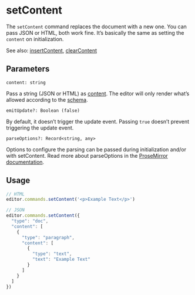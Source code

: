 # setContent
The `setContent` command replaces the document with a new one. You can pass JSON or HTML, both work fine. It’s basically the same as setting the `content` on initialization.

See also: [insertContent](/api/commands/insert-content), [clearContent](/api/commands/clear-content)

## Parameters
`content: string`

Pass a string (JSON or HTML) as [content](/guide/output). The editor will only render what’s allowed according to the [schema](/api/schema).

`emitUpdate?: Boolean (false)`

By default, it doesn’t trigger the update event. Passing `true` doesn’t prevent triggering the update event.

`parseOptions?: Record<string, any>`

Options to configure the parsing can be passed during initialization and/or with setContent. Read more about parseOptions in the [ProseMirror documentation](https://prosemirror.net/docs/ref/#model.ParseOptions).

## Usage
```js
// HTML
editor.commands.setContent('<p>Example Text</p>')

// JSON
editor.commands.setContent({
  "type": "doc",
  "content": [
    {
      "type": "paragraph",
      "content": [
        {
          "type": "text",
          "text": "Example Text"
        }
      ]
    }
  ]
})
```

